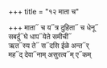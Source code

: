 +++
title = "१२ माता च"

+++
माता᳓ च य᳓त्र दुहिता᳓ च धेनू᳓  
सबर्दु᳓घे धाप᳓येते समीची᳓  
ऋत᳓स्य ते᳓ स᳓दसि ईळे अन्त᳓र्  
मह᳓द् देवा᳓नाम् असुरत्व᳓म् ए᳓कम्
